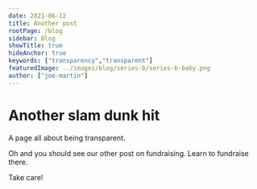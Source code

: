 ```yaml
---
date: 2021-06-12
title: Another post
rootPage: /blog
sidebar: Blog
showTitle: true
hideAnchor: true
keywords: ["transparency","transparent"]
featuredImage: ../images/blog/series-b/series-b-baby.png
author: ["joe-martin"]
---
```


# Another slam dunk hit

A page all about being transparent.

Oh and you should see our other post on fundraising. Learn to fundraise there.

Take care!